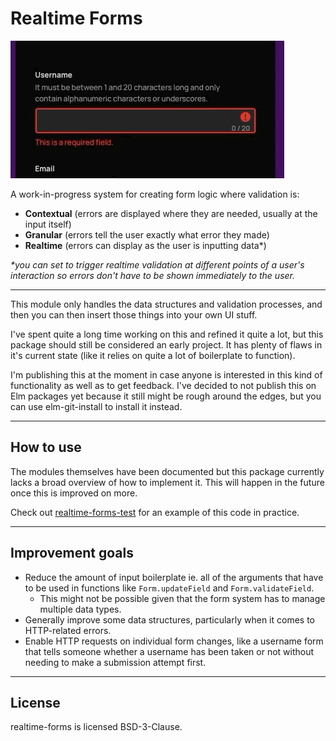 # Realtime Forms

![An gif showing an example field where the user tries to enter a username that doesn't meet different expectations and errors show underneath specifying each error that is made in realtime.](example.gif)

A work-in-progress system for creating form logic where validation is:

- **Contextual** (errors are displayed where they are needed, usually at the input itself)
- **Granular** (errors tell the user exactly what error they made)
- **Realtime** (errors can display as the user is inputting data*)

*\*you can set to trigger realtime validation at different points of a user's interaction so errors don't have to be shown immediately to the user.*

---

This module only handles the data structures and validation processes, and then you can then insert those things into your own UI stuff.

I've spent quite a long time working on this and refined it quite a lot, but this package should still be considered an early project. It has plenty of flaws in it's current state (like it relies on quite a lot of boilerplate to function).

I'm publishing this at the moment in case anyone is interested in this kind of functionality as well as to get feedback. I've decided to not publish this on Elm packages yet because it still might be rough around the edges, but you can use elm-git-install to install it instead.

---

## How to use

The modules themselves have been documented but this package currently lacks a broad overview of how to implement it. This will happen in the future once this is improved on more.

Check out [realtime-forms-test](https://github.com/dzuk-mutant/realtime-forms-test) for an example of this code in practice.

---


## Improvement goals

- Reduce the amount of input boilerplate ie. all of the arguments that have to be used in functions like `Form.updateField` and `Form.validateField`.
	- This might not be possible given that the form system has to manage multiple data types.
- Generally improve some data structures, particularly when it comes to HTTP-related errors.
- Enable HTTP requests on individual form changes, like a username form that tells someone whether a  username has been taken or not without needing to make a submission attempt first.

---

## License

realtime-forms is licensed BSD-3-Clause.
